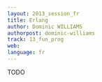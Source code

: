 ```yaml
---
layout: 2013_session_fr
title: Erlang
author: Dominic WILLIAMS
authorpost: dominic-williams
track: 13_fun_prog
web:
language: fr
---
```


TODO